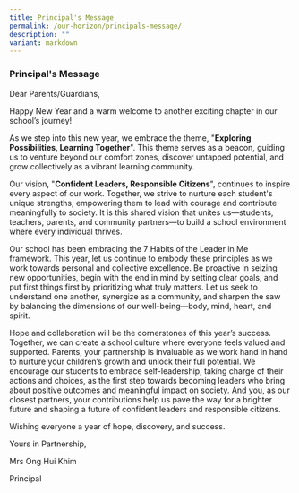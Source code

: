 ```yaml
---
title: Principal's Message
permalink: /our-horizon/principals-message/
description: ""
variant: markdown
---
```

### **Principal's Message**


Dear Parents/Guardians,

Happy New Year and a warm welcome to another exciting chapter in our school’s journey! 

As we step into this new year, we embrace the theme, "**Exploring Possibilities, Learning Together**". This theme serves as a beacon, guiding us to venture beyond our comfort zones, discover untapped potential, and grow collectively as a vibrant learning community.

Our vision, "**Confident Leaders, Responsible Citizens**", continues to inspire every aspect of our work. Together, we strive to nurture each student's unique strengths, empowering them to lead with courage and contribute meaningfully to society. It is this shared vision that unites us—students, teachers, parents, and community partners—to build a school environment where every individual thrives.

Our school has been embracing the 7 Habits of the Leader in Me framework. This year, let us continue to embody these principles as we work towards personal and collective excellence. Be proactive in seizing new opportunities, begin with the end in mind by setting clear goals, and put first things first by prioritizing what truly matters. Let us seek to understand one another, synergize as a community, and sharpen the saw by balancing the dimensions of our well-being—body, mind, heart, and spirit.

Hope and collaboration will be the cornerstones of this year’s success. Together, we can create a school culture where everyone feels valued and supported. Parents, your partnership is invaluable as we work hand in hand to nurture your children’s growth and unlock their full potential.  We encourage our students to embrace self-leadership, taking charge of their actions and choices, as the first step towards becoming leaders who bring about positive outcomes and meaningful impact on society. And you, as our closest partners, your contributions help us pave the way for a brighter future and shaping a future of confident leaders and responsible citizens.

Wishing everyone a year of hope, discovery, and success.

Yours in Partnership,

Mrs Ong Hui Khim

Principal